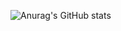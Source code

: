 ![Anurag's GitHub stats](https://github-readme-stats.vercel.app/api?username=usun813&show_icons=true&theme=transparent)
